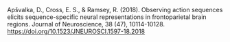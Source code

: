 Apšvalka, D., Cross, E. S., & Ramsey, R. (2018). Observing action sequences elicits sequence-specific neural representations in frontoparietal brain regions. Journal of Neuroscience, 38 (47), 10114-10128. https://doi.org/10.1523/JNEUROSCI.1597-18.2018

